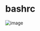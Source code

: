 # bashrc

![image](https://user-images.githubusercontent.com/50616414/142412594-886103ea-ef12-4d11-a60d-399e6358f0cc.png)
